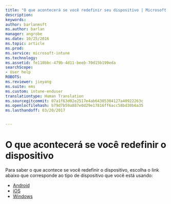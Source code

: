 ```yaml
---
title: "O que acontecerá se você redefinir seu dispositivo | Microsoft Docs"
description: 
keywords: 
author: barlanmsft
ms.author: barlan
manager: angrobe
ms.date: 10/25/2016
ms.topic: article
ms.prod: 
ms.service: microsoft-intune
ms.technology: 
ms.assetid: fe110bbc-479b-4d11-beeb-70d15b199eda
searchScope:
- User help
ROBOTS: 
ms.reviewer: jieyang
ms.suite: ems
ms.custom: intune-enduser
translationtype: Human Translation
ms.sourcegitcommit: 07a1f63d02e2517e4ab64305304127a40922263c
ms.openlocfilehash: b79d7b59a887e0d29e17816ff6acc58bd30b6a35
ms.lasthandoff: 03/20/2017


---
```



# <a name="what-happens-if-you-reset-your-device"></a>O que acontecerá se você redefinir o dispositivo

Para saber o que acontece se você redefinir o dispositivo, escolha o link abaixo que corresponde ao tipo de dispositivo que você está usando:

- [Android](what-happens-if-you-reset-your-device-using-the-company-portal-android.md)
- [iOS](what-happens-if-you-reset-your-device-using-the-company-portal-ios.md)
- [Windows](what-happens-if-you-reset-your-device-using-the-company-portal-windows.md)

